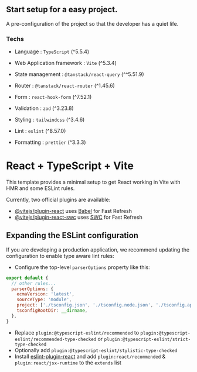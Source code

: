 ## Start setup for a easy project.

A pre-configuration of the project so that the developer has a quiet life.

### Techs

- Language : `TypeScript` (^5.5.4)
- Web Application framework : `Vite` (^5.3.4)
- State management : `@tanstack/react-query` (^^5.51.9)
- Router : `@tanstack/react-router` (^1.45.6)
- Form : `react-hook-form` (^7.52.1)
- Validation : `zod` (^3.23.8)
- Styling : `tailwindcss` (^3.4.6)

- Lint : `eslint` (^8.57.0)
- Formatting : `prettier` (^3.3.3)

# React + TypeScript + Vite

This template provides a minimal setup to get React working in Vite with HMR and some ESLint rules.

Currently, two official plugins are available:

- [@vitejs/plugin-react](https://github.com/vitejs/vite-plugin-react/blob/main/packages/plugin-react/README.md) uses [Babel](https://babeljs.io/) for Fast Refresh
- [@vitejs/plugin-react-swc](https://github.com/vitejs/vite-plugin-react-swc) uses [SWC](https://swc.rs/) for Fast Refresh

## Expanding the ESLint configuration

If you are developing a production application, we recommend updating the configuration to enable type aware lint rules:

- Configure the top-level `parserOptions` property like this:

```js
export default {
  // other rules...
  parserOptions: {
    ecmaVersion: 'latest',
    sourceType: 'module',
    project: ['./tsconfig.json', './tsconfig.node.json', './tsconfig.app.json'],
    tsconfigRootDir: __dirname,
  },
}
```

- Replace `plugin:@typescript-eslint/recommended` to `plugin:@typescript-eslint/recommended-type-checked` or `plugin:@typescript-eslint/strict-type-checked`
- Optionally add `plugin:@typescript-eslint/stylistic-type-checked`
- Install [eslint-plugin-react](https://github.com/jsx-eslint/eslint-plugin-react) and add `plugin:react/recommended` & `plugin:react/jsx-runtime` to the `extends` list
